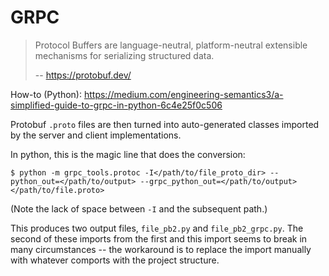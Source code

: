 # GRPC

> Protocol Buffers are language-neutral, platform-neutral extensible mechanisms for serializing structured data.
>
> -- https://protobuf.dev/


How-to (Python):
https://medium.com/engineering-semantics3/a-simplified-guide-to-grpc-in-python-6c4e25f0c506

Protobuf `.proto` files are then turned into auto-generated classes imported by the server and client implementations.

 In python, this is the magic line that does the conversion:

 ```
$ python -m grpc_tools.protoc -I</path/to/file_proto_dir> --python_out=</path/to/output> --grpc_python_out=</path/to/output> </path/to/file.proto>
```

(Note the lack of space between `-I` and the subsequent path.)

This produces two output files, `file_pb2.py` and `file_pb2_grpc.py`. The second of these imports from the first and this import seems to break in many circumstances -- the workaround is to replace the import manually with whatever comports with the project structure.
